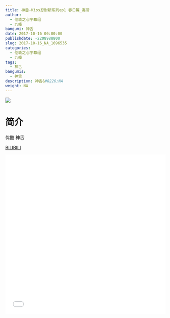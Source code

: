 ```yaml
---
title: 神舌-Kiss忍耐新系列ep1 春日篇_高清
author: 
  - 伦敦之心字幕组
  - 九條
bangumi: 神舌
date: 2017-10-16 00:00:00
publishdate: -2208988800
slug: 2017-10-16_NA_1696535
categories: 
  - 伦敦之心字幕组
  - 九條
tags: 
  - 神舌
bangumis: 
  - 神舌
description: 神舌&#8226;NA
weight: NA
---
```


![](https://i.imgur.com/JEXSEHn.png)

# 简介  
优酷 神舌

  [BILIBILI](https://www.bilibili.com/video/av1696535/)


<div class="vcontainer">  <iframe class='video' src="//www.bilibili.com/blackboard/player.html?cid=2588052&aid=1696535" width="100%" height="500" frameborder="0" allowfullscreen="allowfullscreen"></iframe></div>
